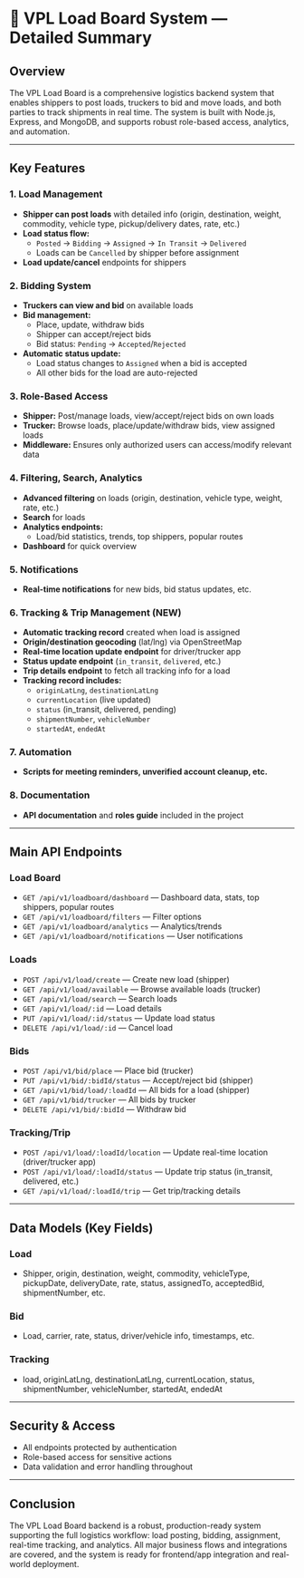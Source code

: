 # 🚛 VPL Load Board System — Detailed Summary

## Overview
The VPL Load Board is a comprehensive logistics backend system that enables shippers to post loads, truckers to bid and move loads, and both parties to track shipments in real time. The system is built with Node.js, Express, and MongoDB, and supports robust role-based access, analytics, and automation.

---

## Key Features

### 1. Load Management
- **Shipper can post loads** with detailed info (origin, destination, weight, commodity, vehicle type, pickup/delivery dates, rate, etc.)
- **Load status flow:**
  - `Posted` → `Bidding` → `Assigned` → `In Transit` → `Delivered`
  - Loads can be `Cancelled` by shipper before assignment
- **Load update/cancel** endpoints for shippers

### 2. Bidding System
- **Truckers can view and bid** on available loads
- **Bid management:**
  - Place, update, withdraw bids
  - Shipper can accept/reject bids
  - Bid status: `Pending` → `Accepted`/`Rejected`
- **Automatic status update:**
  - Load status changes to `Assigned` when a bid is accepted
  - All other bids for the load are auto-rejected

### 3. Role-Based Access
- **Shipper:** Post/manage loads, view/accept/reject bids on own loads
- **Trucker:** Browse loads, place/update/withdraw bids, view assigned loads
- **Middleware:** Ensures only authorized users can access/modify relevant data

### 4. Filtering, Search, Analytics
- **Advanced filtering** on loads (origin, destination, vehicle type, weight, rate, etc.)
- **Search** for loads
- **Analytics endpoints:**
  - Load/bid statistics, trends, top shippers, popular routes
- **Dashboard** for quick overview

### 5. Notifications
- **Real-time notifications** for new bids, bid status updates, etc.

### 6. Tracking & Trip Management (NEW)
- **Automatic tracking record** created when load is assigned
- **Origin/destination geocoding** (lat/lng) via OpenStreetMap
- **Real-time location update endpoint** for driver/trucker app
- **Status update endpoint** (`in_transit`, `delivered`, etc.)
- **Trip details endpoint** to fetch all tracking info for a load
- **Tracking record includes:**
  - `originLatLng`, `destinationLatLng`
  - `currentLocation` (live updated)
  - `status` (in_transit, delivered, pending)
  - `shipmentNumber`, `vehicleNumber`
  - `startedAt`, `endedAt`

### 7. Automation
- **Scripts for meeting reminders, unverified account cleanup, etc.**

### 8. Documentation
- **API documentation** and **roles guide** included in the project

---

## Main API Endpoints

### Load Board
- `GET /api/v1/loadboard/dashboard` — Dashboard data, stats, top shippers, popular routes
- `GET /api/v1/loadboard/filters` — Filter options
- `GET /api/v1/loadboard/analytics` — Analytics/trends
- `GET /api/v1/loadboard/notifications` — User notifications

### Loads
- `POST /api/v1/load/create` — Create new load (shipper)
- `GET /api/v1/load/available` — Browse available loads (trucker)
- `GET /api/v1/load/search` — Search loads
- `GET /api/v1/load/:id` — Load details
- `PUT /api/v1/load/:id/status` — Update load status
- `DELETE /api/v1/load/:id` — Cancel load

### Bids
- `POST /api/v1/bid/place` — Place bid (trucker)
- `PUT /api/v1/bid/:bidId/status` — Accept/reject bid (shipper)
- `GET /api/v1/bid/load/:loadId` — All bids for a load (shipper)
- `GET /api/v1/bid/trucker` — All bids by trucker
- `DELETE /api/v1/bid/:bidId` — Withdraw bid

### Tracking/Trip
- `POST /api/v1/load/:loadId/location` — Update real-time location (driver/trucker app)
- `POST /api/v1/load/:loadId/status` — Update trip status (in_transit, delivered, etc.)
- `GET /api/v1/load/:loadId/trip` — Get trip/tracking details

---

## Data Models (Key Fields)

### Load
- Shipper, origin, destination, weight, commodity, vehicleType, pickupDate, deliveryDate, rate, status, assignedTo, acceptedBid, shipmentNumber, etc.

### Bid
- Load, carrier, rate, status, driver/vehicle info, timestamps, etc.

### Tracking
- load, originLatLng, destinationLatLng, currentLocation, status, shipmentNumber, vehicleNumber, startedAt, endedAt

---

## Security & Access
- All endpoints protected by authentication
- Role-based access for sensitive actions
- Data validation and error handling throughout

---

## Conclusion
The VPL Load Board backend is a robust, production-ready system supporting the full logistics workflow: load posting, bidding, assignment, real-time tracking, and analytics. All major business flows and integrations are covered, and the system is ready for frontend/app integration and real-world deployment. 
